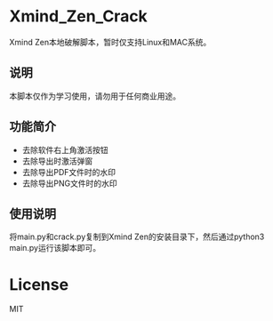 # Xmind_Zen_Crack
Xmind Zen本地破解脚本，暂时仅支持Linux和MAC系统。
## 说明
本脚本仅作为学习使用，请勿用于任何商业用途。
## 功能简介
 * 去除软件右上角激活按钮
 * 去除导出时激活弹窗
 * 去除导出PDF文件时的水印
 * 去除导出PNG文件时的水印
## 使用说明
将main.py和crack.py复制到Xmind Zen的安装目录下，然后通过python3 main.py运行该脚本即可。
# License
MIT
